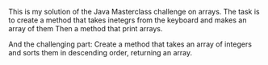 This is my solution of the Java Masterclass challenge on arrays.
The task is to create a method that takes inetegrs from the keyboard and makes an array of them
Then a method that print arrays.

And the challenging part: 
Create a method that takes an array of integers and sorts them in descending order, returning an array.
